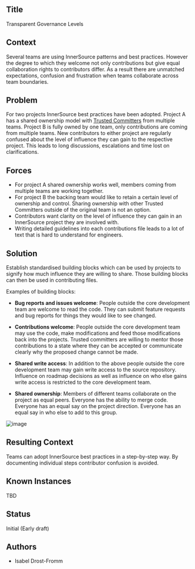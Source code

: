 ## Title

Transparent Governance Levels

## Context

Several teams are using InnerSource patterns and best practices. However the
degree to which they welcome not only contributions but give equal collaboration
rights to contributors differ. As a result there are unmatched expectations,
confusion and frustration when teams collaborate across team boundaries.

## Problem

For two projects InnerSource best practices have been adopted. Project A
has a shared ownership model with [Trusted Committers](../2-structured/trusted-committer.md) from multiple teams.
Project B is fully owned by one team, only contributions are coming from
multiple teams. New contributors to either project are regularly confused about
the level of influence they can gain to the respective project. This leads to
long discussions, escalations and time lost on clarifications.

## Forces

- For project A shared ownership works well, members coming from multiple teams
  are working together.
- For project B the backing team would like to retain a certain level of
  ownership and control. Sharing ownership with other Trusted Committers outside
  of the original team is not an option.
- Contributors want clarity on the level of influence they can gain in an
  InnerSource project they are involved with.
- Writing detailed guidelines into each contributions file leads to a lot of
  text that is hard to understand for engineers.

## Solution

Establish standardised building blocks which can be used by projects to signify
how much influence they are willing to share. Those building blocks can then be
used in contributing files.

Examples of building blocks:

* **Bug reports and issues welcome**: People outside the core development team are
  welcome to read the code. They can submit feature requests and bug reports for
  things they would like to see changed.

* **Contributions welcome**: People outside the core development team may use the
  code, make modifications and feed those modifications back into the projects.
  Trusted committers are willing to mentor those contributions to a state where
  they can be accepted or communicate clearly why the proposed change cannot be
  made.

* **Shared write access**: In addition to the above people outside the core
  development team may gain write access to the source repository. Influence on
  roadmap decisions as well as influence on who else gains write access is
  restricted to the core development team.

* **Shared ownership**: Members of different teams collaborate on the project as
  equal peers. Everyone has the ability to merge code. Everyone has an equal say
  on the project direction. Everyone has an equal say in who else to add to this
  group.

![image](https://user-images.githubusercontent.com/70953/197144534-42dafb93-9d2d-46d1-a1f2-e7a70e593f6c.png)


## Resulting Context

Teams can adopt InnerSource best practices in a step-by-step way. By documenting
individual steps contributor confusion is avoided.

## Known Instances

TBD

## Status

Initial (Early draft)

## Authors

* Isabel Drost-Fromm
